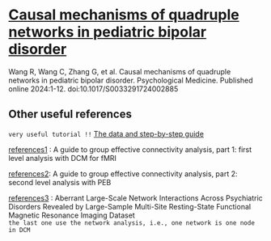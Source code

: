 # [Causal mechanisms of quadruple networks in pediatric bipolar disorder](https://www.cambridge.org/core/journals/psychological-medicine/article/causal-mechanisms-of-quadruple-networks-in-pediatric-bipolar-disorder/E8BDAAA6E8136BF3BF8014D3B4D5F727)
Wang R, Wang C, Zhang G, et al. Causal mechanisms of quadruple networks in pediatric bipolar disorder. Psychological Medicine. Published online 2024:1-12. doi:10.1017/S0033291724002885

## Other useful references
`very useful tutorial !!` [The data and step-by-step guide](https://github.com/pzeidman/dcm-peb-example/raw/master/docs/DCM-PEB-Tutorial.pdf)    

[references1](https://doi.org/10.1016/j.neuroimage.2019.06.031)  : A guide to group effective connectivity analysis, part 1: first level analysis with DCM for fMRI

[references2](https://doi.org/10.1016/j.neuroimage.2019.06.032): A guide to group effective connectivity analysis, part 2: second level analysis with PEB  

[references3](https://academic.oup.com/schizophreniabulletin/article/49/4/933/7074397?login=false)  : Aberrant Large-Scale Network Interactions Across Psychiatric Disorders Revealed by Large-Sample Multi-Site Resting-State Functional Magnetic Resonance Imaging Dataset  
`the last one use the network analysis, i.e., one network is one node in DCM`
